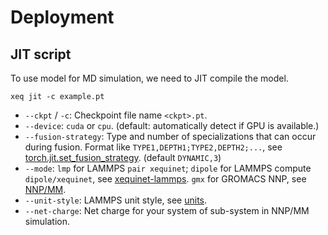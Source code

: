 # Deployment

## JIT script
To use model for MD simulation, we need to JIT compile the model.
```
xeq jit -c example.pt
```

- `--ckpt` / `-c`: Checkpoint file name `<ckpt>.pt`.
- `--device`: `cuda` or `cpu`. (default: automatically detect if GPU is available.)
- `--fusion-strategy`: Type and number of specializations that can occur during fusion. Format like `TYPE1,DEPTH1;TYPE2,DEPTH2;...`, see [torch.jit.set_fusion_strategy](https://pytorch.org/docs/stable/generated/torch.jit.set_fusion_strategy.html). (default `DYNAMIC,3`)
- `--mode`: `lmp` for LAMMPS `pair xequinet`; `dipole` for LAMMPS compute `dipole/xequinet`, see [xequinet-lammps](https://github.com/X1X1010/xequinet-lammps). `gmx` for GROMACS NNP, see [NNP/MM](https://manual.gromacs.org/2025.0-beta/reference-manual/special/nnpot.html).
- `--unit-style`: LAMMPS unit style, see [units](https://docs.lammps.org/units.html).
- `--net-charge`: Net charge for your system of sub-system in NNP/MM simulation.
